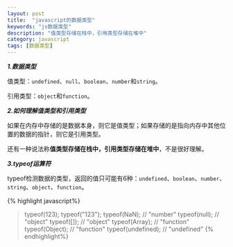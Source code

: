 ```yaml
---
layout: post
title:  "javascript的数据类型"
keywords: "js数据类型"
description: "值类型存储在栈中，引用类型存储在堆中"
category: javascript
tags: [数据类型]
---
```


***1.数据类型***

值类型：`undefined`、`null`、`boolean`、`number`和`string`。

引用类型：`object`和`function`。

***2.如何理解值类型和引用类型***

如果在内存中存储的是数据本身，则它是值类型；如果存储的是指向内存中其他位置的数据的指针，则它是引用类型。

还有一种说法称**值类型存储在栈中，引用类型存储在堆中**，不是很好理解。

***3.typeof运算符***

typeof检测数据的类型，返回的值只可能有6种：`undefined`、`boolean`、`number`、`string`、`object`、`function`。

{% highlight javascript%}
> typeof(123);
> typeof("123");
> typeof(NaN); // "number"
> typeof(null);  // "object"
> typeof([]);  // "object"
> typeof(Array);  // "function"
> typeof(Object);  // "function"
> typeof(undefined);  // "undefined"
{% endhighlight%}
